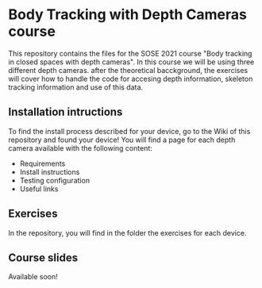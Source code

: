 # Body Tracking with Depth Cameras course

This repository contains the files for the SOSE 2021 course "Body tracking in closed spaces with depth cameras". In this course we will be using three different depth cameras. after the theoretical bacckground, the exercises will cover how to handle the code for accesing depth information, skeleton tracking information and use of this data. 

## Installation intructions
To find the install process described for your device, go to the Wiki of this repository and found your device! You will find a page for each depth camera available with the following content:

* Requirements
* Install instructions
* Testing configuration
* Useful links

## Exercises
In the repository, you will find in the folder the exercises for each device. 

## Course slides
Available soon!
